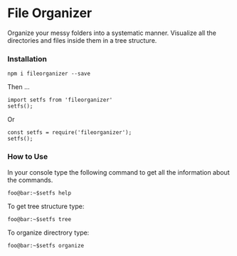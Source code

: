 # File Organizer

Organize your messy folders into a systematic manner.
Visualize all the directories and files inside them in a tree structure.

### Installation

`npm i fileorganizer --save`

Then ...

```
import setfs from 'fileorganizer'
setfs();

```

Or

```
const setfs = require('fileorganizer');
setfs();

```

### How to Use

In your console type the following command to get all the information about the commands.

```console
foo@bar:~$setfs help
```

To get tree structure type:

```console
foo@bar:~$setfs tree
```

To organize directrory type:

```console
foo@bar:~$setfs organize
```
